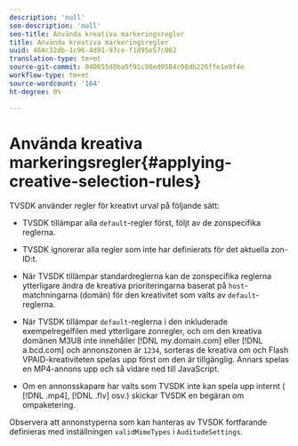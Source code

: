 ```yaml
---
description: 'null'
seo-description: 'null'
seo-title: Använda kreativa markeringsregler
title: Använda kreativa markeringsregler
uuid: 464c32db-1c96-4d91-97ce-f1d95e57c062
translation-type: tm+mt
source-git-commit: 040655d8ba5f91c98ed0584c08db226ffe1e0f4e
workflow-type: tm+mt
source-wordcount: '164'
ht-degree: 0%

---
```



# Använda kreativa markeringsregler{#applying-creative-selection-rules}

TVSDK använder regler för kreativt urval på följande sätt:

* TVSDK tillämpar alla `default`-regler först, följt av de zonspecifika reglerna.
* TVSDK ignorerar alla regler som inte har definierats för det aktuella zon-ID:t.
* När TVSDK tillämpar standardreglerna kan de zonspecifika reglerna ytterligare ändra de kreativa prioriteringarna baserat på `host`-matchningarna (domän) för den kreativitet som valts av `default`-reglerna.

* När TVSDK tillämpar `default`-reglerna i den inkluderade exempelregelfilen med ytterligare zonregler, och om den kreativa domänen M3U8 inte innehåller [!DNL my.domain.com] eller [!DNL a.bcd.com] och annonszonen är `1234`, sorteras de kreativa om och Flash VPAID-kreativiteten spelas upp först om den är tillgänglig. Annars spelas en MP4-annons upp och så vidare ned till JavaScript.

* Om en annonsskapare har valts som TVSDK inte kan spela upp internt ( [!DNL .mp4], [!DNL .flv] osv.) skickar TVSDK en begäran om ompaketering.

Observera att annonstyperna som kan hanteras av TVSDK fortfarande definieras med inställningen `validMimeTypes` i `AuditudeSettings`.
